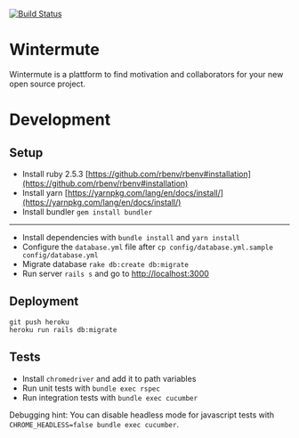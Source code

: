 [![Build Status](https://travis-ci.org/neonmate/wintermute.svg?branch=master)](https://travis-ci.org/neonmate/wintermute)

# Wintermute
Wintermute is a plattform to find motivation and collaborators for your new open source project.

# Development

## Setup

- Install ruby 2.5.3 [https://github.com/rbenv/rbenv#installation](https://github.com/rbenv/rbenv#installation)
- Install yarn [https://yarnpkg.com/lang/en/docs/install/](https://yarnpkg.com/lang/en/docs/install/)
- Install bundler `gem install bundler`
---
- Install dependencies with `bundle install` and `yarn install`
- Configure the `database.yml` file after `cp config/database.yml.sample config/database.yml`
- Migrate database `rake db:create db:migrate`
- Run server `rails s` and go to [http://localhost:3000](http://localhost:3000)

## Deployment

```
git push heroku
heroku run rails db:migrate
```

## Tests

- Install `chromedriver` and add it to path variables
- Run unit tests with `bundle exec rspec`
- Run integration tests with `bundle exec cucumber`

Debugging hint: You can disable headless mode for javascript tests with `CHROME_HEADLESS=false bundle exec cucumber`.
